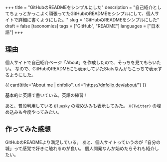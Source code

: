 +++
title = "GitHubのREADMEをシンプルにした"
description = "自己紹介としてちょっとかっこよく頑張ってたGitHubのREADMEをシンプルにして、個人サイトで詳細に書くようにした。"
slug = "GitHubのREADMEをシンプルにした"
draft = false
[taxonomies]
tags = ["GitHub", "README"]
languages = ["日本語"]
+++

## 理由

個人サイトで自己紹介ページ「About」を作成したので、そっちを見てもらいたい。
なので、GitHubのREADMEにも表示していたStatsなんかもこっちで表示するようにした。

{{ card(title="About me | dnfolio", url="https://dnfolio.dev/about/") }}

基本的に英語で書いている。英語の練習！

あと、普段利用している `Bluesky` の埋め込みも表示してみた。
`X(Twitter)` の埋め込みも今度やってみたい。

## 作ってみた感想

GitHubのREADMEより満足している。
あと、個人サイトっていうのが「自分の城」って感覚で好きに触れるのが良い。
個人開発なんか始めたらそれも紹介したい。
